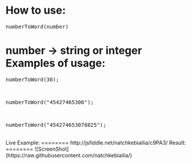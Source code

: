 How to use:
========
<pre>numberToWord(number)</pre>
<b>number</b> -> string or integer
Examples of usage:
========
<pre>numberToWord(30);</pre>
<br>
<pre>numberToWord("45427465306");</pre>
<br>
<pre>numberToWord("454274653078825");</pre>
<br>
Live Example:
========
http://jsfiddle.net/natchkebiailia/c9PA3/
Result:
========
![ScreenShot](https://raw.githubusercontent.com/natchkebiailia/)
